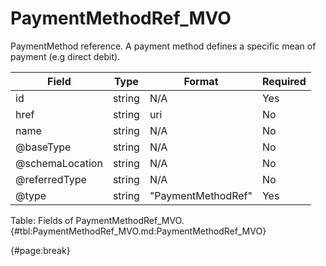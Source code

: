 <!--
    ATTENTION: This file was generated via gradle!
               Do NOT manually edit this file! Any such changes will be overwritten!
-->

# PaymentMethodRef_MVO

PaymentMethod reference.
A payment method defines a specific mean of payment (e.g direct debit).

| Field | Type | Format | Required |
| ------- | ------- | ------- | --- |
| id | string | N/A | Yes |
| href | string | uri | No |
| name | string | N/A | No |
| @baseType | string | N/A | No |
| @schemaLocation | string | N/A | No |
| @referredType | string | N/A | No |
| @type | string | "PaymentMethodRef" | Yes |

Table: Fields of PaymentMethodRef_MVO. {#tbl:PaymentMethodRef_MVO.md:PaymentMethodRef_MVO}

{#page:break}
